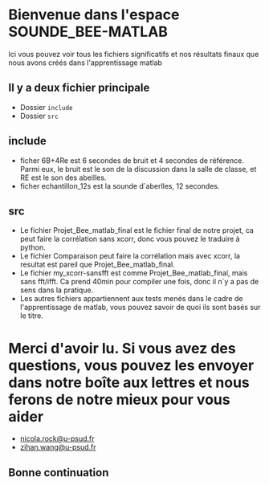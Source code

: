 # Bienvenue dans l'espace SOUNDE_BEE-MATLAB
Ici vous pouvez voir tous les fichiers significatifs et nos résultats finaux que nous avons créés dans l'apprentissage matlab

## Il y a deux fichier principale

* Dossier `include`
* Dossier `src`

## include

* ficher 6B+4Re est 6 secondes de bruit et 4 secondes de référence. Parmi eux, le bruit est le son de la discussion dans la salle de classe, et RE est le son des abeilles.
* ficher echantillon_12s est la sounde d`aberlles, 12 secondes.

## src
* Le fichier Projet_Bee_matlab_final est le fichier final de notre projet, ca peut faire la corrélation sans xcorr, donc vous pouvez le traduire à python.
* Le fichier Comparaison peut faire la corrélation mais avec xcorr, la resultat est pareil que Projet_Bee_matlab_final.
* Le fichier my_xcorr-sansfft est comme Projet_Bee_matlab_final, mais sans fft/ifft. Ca prend 40min pour compiler une fois, donc il n`y a pas de sens dans la pratique.
* Les autres fichiers appartiennent aux tests menés dans le cadre de l'apprentissage de matlab, vous pouvez savoir de quoi ils sont basés sur le titre.
    
# Merci d'avoir lu. Si vous avez des questions, vous pouvez les envoyer dans notre boîte aux lettres et nous ferons de notre mieux pour vous aider
* nicola.rock@u-psud.fr
* zihan.wang@u-psud.fr
## Bonne continuation
